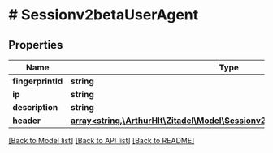 # # Sessionv2betaUserAgent

## Properties

Name | Type | Description | Notes
------------ | ------------- | ------------- | -------------
**fingerprintId** | **string** |  | [optional]
**ip** | **string** |  | [optional]
**description** | **string** |  | [optional]
**header** | [**array<string,\ArthurHlt\Zitadel\Model\Sessionv2betaUserAgentHeaderValues>**](Sessionv2betaUserAgentHeaderValues.md) |  | [optional]

[[Back to Model list]](../../README.md#models) [[Back to API list]](../../README.md#endpoints) [[Back to README]](../../README.md)
